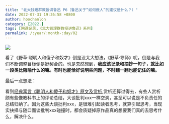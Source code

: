 ```yaml
---
title: "北大钱理群教授讲鲁迅 P6（鲁迅关于“如何做人”的建议是什么？）"
date: 2022-07-31 19:36:58 +0800
author: hoochanlon
category: [2022.]
tags: [网课记录,《北大钱理群教授讲鲁迅》系列]
permalink: /:year/:month-:day/02
---
```


![](https://s1.ax1x.com/2022/07/31/vkASwn.png)

<!-- more -->

看了《野草·聪明人和傻子和奴才》倒是没太大想法，《野草·导师》呢，倒是与我们不断调整目标倒是挺契合的。也是忽然想到，**我应该记录和摘抄一句子，就比如一段类比隐喻什么的嘛。有时也能恰好说明些问题，不时翻一翻也能记住的嘛。**

最后一点想法：

看到[经典寓言《聪明人和傻子和奴才》原文及赏析](https://www.vrrw.net/hstj/44783.html),赏析还算过得去，有些人赏析颇有些像教科书上的评论总结，大谈批判xxx一样空洞，甚至可以说是不负责任的总结归纳了。因为这些大谈批判xxx，是很难引起读者思考，就算引起思考，当现实抉择与随口而谈批判xxx碰撞时，都会质疑掉原作品真的想要我们真的去思考什么，解决什么。